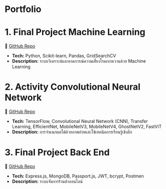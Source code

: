 # Portfolio
# 1. Final Project Machine Learning
🔗 [GitHub Repo](https://github.com/Kansai08/Final-project-ML.git)  
- **Tech:** Python, Scikit-learn, Pandas, GridSearchCV
- **Description:** ระบบวิเคราะห์และคาดการณ์ความเสี่ยงโรคเบาหวานด้วย Machine Learning

# 2. Activity Convolutional Neural Network 
🔗 [GitHub Repo](https://github.com/Kansai08/Activity-CNN.git)  
- **Tech:** TensorFlow, Convolutional Neural Network (CNN), Transfer Learning, EfficientNet, MobileNetV3, MobileNetV4, GhostNetV2, FastViT
- **Description:** การจำแนกผลไม้ด้วยภาพถ่ายและใช้เทคนิคการเรียนรู้เชิงลึก

# 3. Final Project Back End
🔗 [GitHub Repo](https://github.com/Kansai08/Final-project-Back-End.git)  
- **Tech:** Express.js, MongoDB, Passport.js, JWT, bcrypt, Postmen
- **Description:** ระบบจัดการร้านค้าออนไลน์

